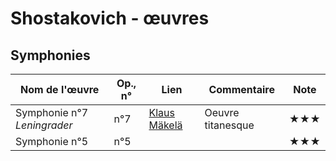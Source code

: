 # Shostakovich - œuvres 

<!-- 
|Nom de l'œuvre| Op., n° | Lien | Commentaire | Note|
|--------|----|-------|---------|----|
|        |     |   [Interprète](youtu.be/...)|   |  ★|
 -->



## Symphonies
|Nom de l'œuvre| Op., n° | Lien | Commentaire | Note|
|--------|----|-------|---------|----|
| Symphonie n°7 *Leningrader* |  n°7 |   [Klaus Mäkelä](https://youtu.be/GB3zR_X25UU?t=30)| Oeuvre titanesque|  ★★★|
| Symphonie n°5  |n°5|   [](https://youtu.be/)| |  ★★★|



<!-- ## Concertos
### Piano
### Violon
### Violoncelle


## Instrument seul
### Piano
### Orgue
### Violon
### Violoncelle
 -->

